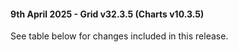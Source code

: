 #### 9th April 2025 - Grid v32.3.5 (Charts v10.3.5)

See table below for changes included in this release.
